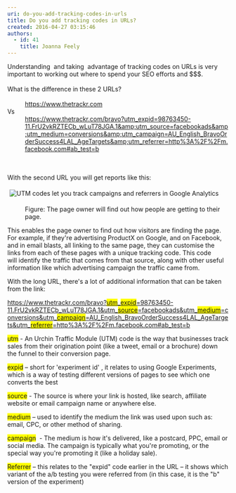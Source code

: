 ```yaml
---
uri: do-you-add-tracking-codes-in-urls
title: Do you add tracking codes in URLs?
created: 2016-04-27 03:15:46
authors:
  - id: 41
    title: Joanna Feely
---
```





<span class='intro'> <div>Understanding &#160;and taking &#160;advantage of tracking codes on URLs is very important to working out where to spend your SEO efforts and $$$.&#160;</div><div><br></div><div>What is the difference in these 2 URLs?</div><div><br></div><dd class="ssw15-rteElement-FigureNormal"><a href="https&#58;//www.thetrackr.com/">https&#58;//www.thetrackr.com</a></dd><div>Vs</div><dd class="ssw15-rteElement-FigureNormal"><a href="https&#58;//www.thetrackr.com/bravo?utm_expid=98763450-11.FrU2vkRZTECb_wLuT78JGA.1&amp;utm_source=facebookads&amp;utm_medium=conversions&amp;utm_campaign=AU_English_BravoOrderSuccess4LAL_AgeTargets&amp;utm_referrer=http&#58;//m.facebook.com#ab_test=b">https&#58;//www.thetrackr.com/bravo?utm_expid=98763450-11.FrU2vkRZTECb_wLuT78JGA.1&amp;utm_source=facebookads&amp;utm_medium=conversions&amp;utm_campaign=AU_English_BravoOrderSuccess4LAL_AgeTargets&amp;utm_referrer=http%3A%2F%2Fm.facebook.com#ab_test=b​</a></dd><div><br></div><br> </span>

<p>With the second URL you will get reports like this&#58;</p><p class="ssw15-rteElement-GreyBox"><img src="/PublishingImages/UTM-codes-in-google-analytics.jpg" alt="UTM codes let you track campaigns and referrers in Google Analytics" style="margin&#58;5px;" /><br></p><dd class="ssw15-rteElement-FigureNormal">​Figure&#58; The page owner will find out how people are getting to their page. </dd><p>This enables the page owner to find out how visitors are finding the page. For example, if they're&#160;advertising ProductX on Google, and on Facebook, and in&#160;email blasts, all linking to the same page,&#160;they can customise the links from each of these pages with a unique tracking code. This code will&#160;identify the traffic that comes from that source, along with other useful information like which advertising campaign the traffic came from. ​</p><p>With the long URL, there's a lot of additional information that can be taken from the link&#58; ​​</p><p><a href="https&#58;//www.thetrackr.com/bravo?utm_expid=98763450-11.FrU2vkRZTECb_wLuT78JGA.1&amp;utm_source=facebookads&amp;utm_medium=conversions&amp;utm_campaign=AU_English_BravoOrderSuccess4LAL_AgeTargets&amp;utm_referrer=http&#58;//m.facebook.com#ab_test=b">https&#58;//www.thetrackr.com/bravo?<span style="background-color&#58;#ffff00;">utm</span>_<span style="background-color&#58;#ffff00;">expid</span>=98763450-11.FrU2vkRZTECb_wLuT78JGA.1&amp;utm_<span style="background-color&#58;#ffff00;">source</span>=facebookads&amp;utm_<span style="background-color&#58;#ffff00;">medium</span>=conversions&amp;utm_<span style="background-color&#58;#ffff00;">campaign</span>=AU_English_BravoOrderSuccess4LAL_AgeTargets&amp;utm_<span style="background-color&#58;#ffff00;">referrer</span>=http%3A%2F%2Fm.facebook.com#ab_test=b</a></p><p><span style="background-color&#58;#ffff00;">utm</span> - An Urchin Traffic Module (UTM) code is the way that businesses track sales from their origination point (like a tweet, email or a brochure) down the funnel to their conversio​n page.</p><p><span style="background-color&#58;#ffff00;">expid</span> – short for 'experiment id' , it relates to using Google Experiments, which is a way of testing different versions of pages to see which one converts the best​</p><p><span style="background-color&#58;#ffff00;">source</span> - The source is where your link is hosted, like search, affiliate website or email campaign name or anywhere else.​</p><p><span style="background-color&#58;#ffff00;">medium</span> – used to identify the medium the link was used upon such as&#58; email, CPC, or other method of sharing.​</p><p><span style="background-color&#58;#ffff00;">campaign</span> &#160;- The medium is how it's delivered, like a postcard, PPC, email or social media. The campaign is typically what you're promoting, or the special way you're promoting it (like a holiday sale).</p><p><span style="background-color&#58;#ffff00;">Referrer</span> – this relates to the &quot;expid&quot; code earlier in the URL – it shows which variant of the a/b testing you were referred from (in this case, it is&#160;the &quot;b&quot; version of the experiment)</p>


